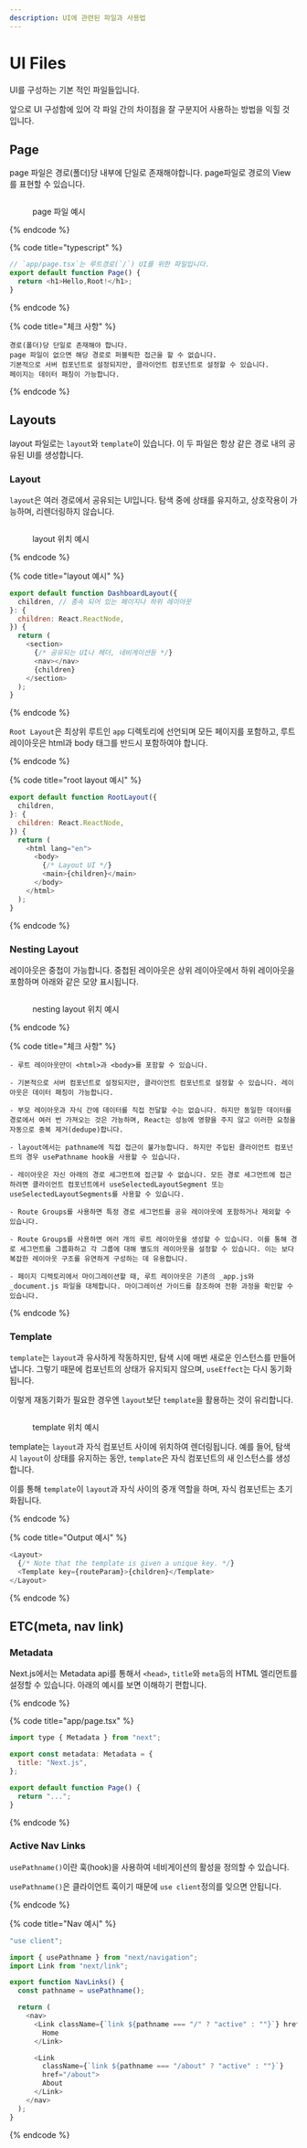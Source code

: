 ```yaml
---
description: UI에 관련된 파일과 사용법
---
```


# UI Files

UI를 구성하는 기본 적인 파일들입니다.

앞으로 UI 구성함에 있어 각 파일 간의 차이점을 잘 구분지어 사용하는 방법을 익힐 것 입니다.

## Page

page 파일은 경로(폴더)당 내부에 단일로 존재해야합니다. page파일로 경로의 View를 표현할 수 있습니다.

<figure><img src="https://nextjs.org/_next/image?url=%2Fdocs%2Fdark%2Fpage-special-file.png&w=1920&q=75" alt=""><figcaption><p>page 파일 예시</p></figcaption></figure>

{% endcode %}

{% code title="typescript" %}

```typescript
// `app/page.tsx`는 루트경로(`/`) UI를 위한 파일입니다.
export default function Page() {
  return <h1>Hello,Root!</h1>;
}
```

{% endcode %}

{% code title="체크 사항" %}

```
경로(폴더)당 단일로 존재해야 합니다.
page 파일이 없으면 해당 경로로 퍼블릭한 접근을 할 수 없습니다.
기본적으로 서버 컴포넌트로 설정되지만, 클라이언트 컴포넌트로 설정할 수 있습니다.
페이지는 데이터 패칭이 가능합니다.
```

{% endcode %}

## Layouts

layout 파일로는 `layout`와 `template`이 있습니다. 이 두 파일은 항상 같은 경로 내의 공유된 UI를 생성합니다.

### Layout

`layout`은 여러 경로에서 공유되는 UI입니다. 탐색 중에 상태를 유지하고, 상호작용이 가능하며, 리렌더링하지 않습니다.

<figure><img src="https://nextjs.org/_next/image?url=%2Fdocs%2Fdark%2Flayout-special-file.png&w=1920&q=75" alt=""><figcaption><p>layout 위치 예시</p></figcaption></figure>

{% endcode %}

{% code title="layout 예시" %}

```js
export default function DashboardLayout({
  children, // 종속 되어 있는 페이지나 하위 레이아웃
}: {
  children: React.ReactNode,
}) {
  return (
    <section>
      {/* 공유되는 UI나 헤더, 네비게이션등 */}
      <nav></nav>
      {children}
    </section>
  );
}
```

{% endcode %}

`Root Layout`은 최상위 루트인 `app` 디렉토리에 선언되며 모든 페이지를 포함하고, 루트 레이아웃은 html과 body 태그를 반드시 포함하여야 합니다.

{% endcode %}

{% code title="root layout 예시" %}

```js
export default function RootLayout({
  children,
}: {
  children: React.ReactNode,
}) {
  return (
    <html lang="en">
      <body>
        {/* Layout UI */}
        <main>{children}</main>
      </body>
    </html>
  );
}
```

{% endcode %}

### Nesting Layout

레이아웃은 중첩이 가능합니다. 중첩된 레이아웃은 상위 레이아웃에서 하위 레이아웃을 포함하며 아래와 같은 모양 표시됩니다.

<figure><img src="https://nextjs.org/_next/image?url=%2Fdocs%2Fdark%2Fnested-layouts-ui.png&w=1920&q=75" alt=""><figcaption><p>nesting layout 위치 예시</p></figcaption></figure>

{% endcode %}

{% code title="체크 사항" %}

```
- 루트 레이아웃만이 <html>과 <body>를 포함할 수 있습니다.

- 기본적으로 서버 컴포넌트로 설정되지만, 클라이언트 컴포넌트로 설정할 수 있습니다. 레이아웃은 데이터 패칭이 가능합니다.

- 부모 레이아웃과 자식 간에 데이터를 직접 전달할 수는 없습니다. 하지만 동일한 데이터를 경로에서 여러 번 가져오는 것은 가능하며, React는 성능에 영향을 주지 않고 이러한 요청을 자동으로 중복 제거(dedupe)합니다.

- layout에서는 pathname에 직접 접근이 불가능합니다. 하지만 주입된 클라이언트 컴포넌트의 경우 usePathname hook을 사용할 수 있습니다.

- 레이아웃은 자신 아래의 경로 세그먼트에 접근할 수 없습니다. 모든 경로 세그먼트에 접근하려면 클라이언트 컴포넌트에서 useSelectedLayoutSegment 또는 useSelectedLayoutSegments를 사용할 수 있습니다.

- Route Groups를 사용하면 특정 경로 세그먼트를 공유 레이아웃에 포함하거나 제외할 수 있습니다.

- Route Groups를 사용하면 여러 개의 루트 레이아웃을 생성할 수 있습니다. 이를 통해 경로 세그먼트를 그룹화하고 각 그룹에 대해 별도의 레이아웃을 설정할 수 있습니다. 이는 보다 복잡한 레이아웃 구조를 유연하게 구성하는 데 유용합니다.

- 페이지 디렉토리에서 마이그레이션할 때, 루트 레이아웃은 기존의 _app.js와 _document.js 파일을 대체합니다. 마이그레이션 가이드를 참조하여 전환 과정을 확인할 수 있습니다.
```

{% endcode %}

### Template

`template`는 `layout`과 유사하게 작동하지만, 탐색 시에 매번 새로운 인스턴스를 만들어냅니다. 그렇기 때문에 컴포넌트의 상태가 유지되지 않으며, `useEffect`는 다시 동기화됩니다. 

이렇게 재동기화가 필요한 경우엔 `layout`보단 `template`을 활용하는 것이 유리합니다.

<figure><img src="https://nextjs.org/_next/image?url=%2Fdocs%2Fdark%2Ftemplate-special-file.png&w=1920&q=75" alt=""><figcaption><p>template 위치 예시</p></figcaption></figure>

template는 `layout`과 자식 컴포넌트 사이에 위치하여 렌더링됩니다. 예를 들어, 탐색 시 `layout`이 상태를 유지하는 동안, `template`은 자식 컴포넌트의 새 인스턴스를 생성합니다. 

이를 통해 `template`이 `layout`과 자식 사이의 중개 역할을 하며, 자식 컴포넌트는 초기화됩니다.

{% endcode %}

{% code title="Output 예시" %}

```js
<Layout>
  {/* Note that the template is given a unique key. */}
  <Template key={routeParam}>{children}</Template>
</Layout>
```

{% endcode %}

## ETC(meta, nav link)

### Metadata

Next.js에서는 Metadata api를 통해서 `<head>`, `title`와 `meta`등의 HTML 엘리먼트를 설정할 수 있습니다. 아래의 예시를 보면 이해하기 편합니다.

{% endcode %}

{% code title="app/page.tsx" %}

```js
import type { Metadata } from "next";

export const metadata: Metadata = {
  title: "Next.js",
};

export default function Page() {
  return "...";
}
```

{% endcode %}

### Active Nav Links

`usePathname()`이란 훅(hook)을 사용하여 네비게이션의 활성을 정의할 수 있습니다.

`usePathname()`은 클라이언트 훅이기 때문에 `use client`정의를 잊으면 안됩니다.

{% endcode %}

{% code title="Nav 예시" %}

```js
"use client";

import { usePathname } from "next/navigation";
import Link from "next/link";

export function NavLinks() {
  const pathname = usePathname();

  return (
    <nav>
      <Link className={`link ${pathname === "/" ? "active" : ""}`} href="/">
        Home
      </Link>

      <Link
        className={`link ${pathname === "/about" ? "active" : ""}`}
        href="/about">
        About
      </Link>
    </nav>
  );
}
```

{% endcode %}

